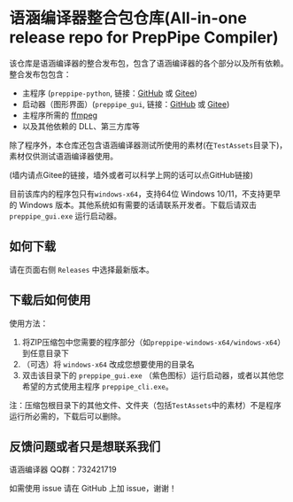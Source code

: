 # 语涵编译器整合包仓库(All-in-one release repo for PrepPipe Compiler)

该仓库是语涵编译器的整合发布包，包含了语涵编译器的各个部分以及所有依赖。整合发布包包含：
* 主程序 (`preppipe-python`, 链接：[GitHub](https://github.com/PrepPipe/preppipe-python) 或 [Gitee](https://gitee.com/preppipe/preppipe-python))
* 启动器（图形界面）(`preppipe_gui`, 链接：[GitHub](https://github.com/PrepPipe/preppipe_gui) 或 [Gitee](https://gitee.com/preppipe/preppipe_gui))
* 主程序所需的 [ffmpeg](https://ffmpeg.org/)
* 以及其他依赖的 DLL、第三方库等

除了程序外，本仓库还包含语涵编译器测试所使用的素材(在`TestAssets`目录下)，素材仅供测试语涵编译器使用。

(墙内请点Gitee的链接，墙外或者可以科学上网的话可以点GitHub链接)

目前该库内的程序包只有`windows-x64`，支持64位 Windows 10/11，不支持更早的 Windows 版本。其他系统如有需要的话请联系开发者。下载后请双击 `preppipe_gui.exe` 运行启动器。

## 如何下载

请在页面右侧 `Releases` 中选择最新版本。

## 下载后如何使用
使用方法：
1. 将ZIP压缩包中您需要的程序部分（如`preppipe-windows-x64/windows-x64`）到任意目录下
2. （可选）将 `windows-x64` 改成您想要使用的目录名
3. 双击该目录下的 `preppipe_gui.exe` （紫色图标）运行启动器，或者以其他您希望的方式使用主程序 `preppipe_cli.exe`。

注：压缩包根目录下的其他文件、文件夹（包括`TestAssets`中的素材）不是程序运行所必需的，下载后可以删除。

## 反馈问题或者只是想联系我们

语涵编译器 QQ群：732421719

如需使用 issue 请在 GitHub 上加 issue，谢谢！
